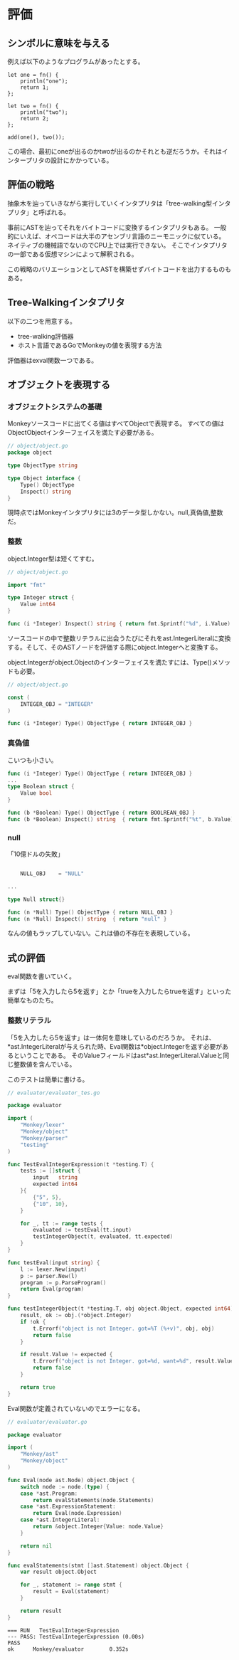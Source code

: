 # 評価
## シンボルに意味を与える

例えば以下のようなプログラムがあったとする。

```
let one = fn() {
	println("one");
	return 1;
};

let two = fn() {
	println("two");
	return 2;
};

add(one(), two());
```

この場合、最初にoneが出るのかtwoが出るのかそれとも逆だろうか。それはインタープリタの設計にかかっている。

## 評価の戦略

抽象木を辿っていきながら実行していくインタプリタは「tree-walking型インタプリタ」と呼ばれる。

事前にASTを辿ってそれをバイトコードに変換するインタプリタもある。
一般的にいえば、オペコードは大半のアセンブリ言語のニーモニックに似ている。
ネイティブの機械語でないのでCPU上では実行できない。
そこでインタプリタの一部である仮想マシンによって解釈される。



この戦略のバリエーションとしてASTを構築せずバイトコードを出力するものもある。

## Tree-Walkingインタプリタ

以下の二つを用意する。

* tree-walking評価器
* ホスト言語であるGoでMonkeyの値を表現する方法

評価器はexval関数一つである。

## オブジェクトを表現する

### オブジェクトシステムの基礎

Monkeyソースコードに出てくる値はすべてObjectで表現する。
すべての値はObjectObjectインターフェイスを満たす必要がある。

```go
// object/object.go
package object

type ObjectType string

type Object interface {
	Type() ObjectType
	Inspect() string
}

```

現時点ではMonkeyインタプリタには3のデータ型しかない。null,真偽値,整数だ。

### 整数

object.Integer型は短くてすむ。

```go
// object/object.go

import "fmt"

type Integer struct {
	Value int64
}

func (i *Integer) Inspect() string { return fmt.Sprintf("%d", i.Value) }
```

ソースコードの中で整数リテラルに出会うたびにそれをast.IntegerLiteralに変換する。そして、そのASTノードを評価する際にobject.Integerへと変換する。

object.Integerがobject.Objectのインターフェイスを満たすには、Type()メソッドも必要。


```go
// object/object.go

const (
	INTEGER_OBJ = "INTEGER"
)

func (i *Integer) Type() ObjectType { return INTEGER_OBJ }
```

### 真偽値

こいつも小さい。

```go
func (i *Integer) Type() ObjectType { return INTEGER_OBJ }
...
type Boolean struct {
	Value bool
}

func (b *Boolean) Type() ObjectType { return BOOLREAN_OBJ }
func (b *Boolean) Inspect() string  { return fmt.Sprintf("%t", b.Value) }


```

### null

「10億ドルの失敗」

```go

	NULL_OBJ    = "NULL"

...

type Null struct{}

func (n *Null) Type() ObjectType { return NULL_OBJ }
func (n *Null) Inspect() string  { return "null" }

```

なんの値もラップしていない。これは値の不存在を表現している。

## 式の評価

eval関数を書いていく。

まずは「5を入力したら5を返す」とか「trueを入力したらtrueを返す」といった簡単なものたち。

### 整数リテラル

「5を入力したら5を返す」は一体何を意味しているのだろうか。
それは、\*ast.IntegerLiteralが与えられた時、Eval関数は*object.Integerを返す必要があるということである。
そのValueフィールドはast\*ast.IntegerLiteral.Valueと同じ整数値を含んでいる。

このテストは簡単に書ける。

```go
// evaluator/evaluator_tes.go

package evaluator

import (
	"Monkey/lexer"
	"Monkey/object"
	"Monkey/parser"
	"testing"
)

func TestEvalIntegerExpression(t *testing.T) {
	tests := []struct {
		input   string
		expected int64
	}{
		{"5", 5},
		{"10", 10},
	}

	for _, tt := range tests {
		evaluated := testEval(tt.input)
		testIntegerObject(t, evaluated, tt.expected)
	}
}

func testEval(input string) {
	l := lexer.New(input)
	p := parser.New(l)
	program := p.ParseProgram()
	return Eval(program)
}

func testIntegerObject(t *testing.T, obj object.Object, expected int64) {
	result, ok := obj.(*object.Integer)
	if !ok {
		t.Errorf("object is not Integer. got=%T (%+v)", obj, obj)
		return false
	}

	if result.Value != expected {
		t.Errorf("object is not Integer. got=%d, want=%d", result.Value, expected)
		return false
	}

	return true
}
```


Eval関数が定義されていないのでエラーになる。

````go
// evaluator/evaluator.go

package evaluator

import (
	"Monkey/ast"
	"Monkey/object"
)

func Eval(node ast.Node) object.Object {
	switch node := node.(type) {
	case *ast.Program:
		return evalStatements(node.Statements)
	case *ast.ExpressionStatement:
		return Eval(node.Expression)
	case *ast.IntegerLiteral:
		return &object.Integer{Value: node.Value}
	}

	return nil
}

func evalStatements(stmt []ast.Statement) object.Object {
	var result object.Object

	for _, statement := range stmt {
		result = Eval(statement)
	}

	return result
}
````

```
=== RUN   TestEvalIntegerExpression
--- PASS: TestEvalIntegerExpression (0.00s)
PASS
ok      Monkey/evaluator        0.352s
```

